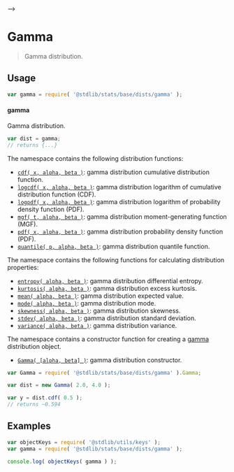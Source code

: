     

-->

# Gamma

> Gamma distribution.

<section class="usage">

## Usage

```javascript
var gamma = require( '@stdlib/stats/base/dists/gamma' );
```

#### gamma

Gamma distribution.

```javascript
var dist = gamma;
// returns {...}
```

The namespace contains the following distribution functions:

<!-- <toc pattern="*+(cdf|pdf|mgf|quantile)*"> -->

<div class="namespace-toc">

-   <span class="signature">[`cdf( x, alpha, beta )`][@stdlib/stats/base/dists/gamma/cdf]</span><span class="delimiter">: </span><span class="description">gamma distribution cumulative distribution function.</span>
-   <span class="signature">[`logcdf( x, alpha, beta )`][@stdlib/stats/base/dists/gamma/logcdf]</span><span class="delimiter">: </span><span class="description">gamma distribution logarithm of cumulative distribution function (CDF).</span>
-   <span class="signature">[`logpdf( x, alpha, beta )`][@stdlib/stats/base/dists/gamma/logpdf]</span><span class="delimiter">: </span><span class="description">gamma distribution logarithm of probability density function (PDF).</span>
-   <span class="signature">[`mgf( t, alpha, beta )`][@stdlib/stats/base/dists/gamma/mgf]</span><span class="delimiter">: </span><span class="description">gamma distribution moment-generating function (MGF).</span>
-   <span class="signature">[`pdf( x, alpha, beta )`][@stdlib/stats/base/dists/gamma/pdf]</span><span class="delimiter">: </span><span class="description">gamma distribution probability density function (PDF).</span>
-   <span class="signature">[`quantile( p, alpha, beta )`][@stdlib/stats/base/dists/gamma/quantile]</span><span class="delimiter">: </span><span class="description">gamma distribution quantile function.</span>

</div>

<!-- </toc> -->

The namespace contains the following functions for calculating distribution properties:

<!-- <toc pattern="*+(entropy|kurtosis|mean|median|mode|skewness|stdev|variance)*"> -->

<div class="namespace-toc">

-   <span class="signature">[`entropy( alpha, beta )`][@stdlib/stats/base/dists/gamma/entropy]</span><span class="delimiter">: </span><span class="description">gamma distribution differential entropy.</span>
-   <span class="signature">[`kurtosis( alpha, beta )`][@stdlib/stats/base/dists/gamma/kurtosis]</span><span class="delimiter">: </span><span class="description">gamma distribution excess kurtosis.</span>
-   <span class="signature">[`mean( alpha, beta )`][@stdlib/stats/base/dists/gamma/mean]</span><span class="delimiter">: </span><span class="description">gamma distribution expected value.</span>
-   <span class="signature">[`mode( alpha, beta )`][@stdlib/stats/base/dists/gamma/mode]</span><span class="delimiter">: </span><span class="description">gamma distribution mode.</span>
-   <span class="signature">[`skewness( alpha, beta )`][@stdlib/stats/base/dists/gamma/skewness]</span><span class="delimiter">: </span><span class="description">gamma distribution skewness.</span>
-   <span class="signature">[`stdev( alpha, beta )`][@stdlib/stats/base/dists/gamma/stdev]</span><span class="delimiter">: </span><span class="description">gamma distribution standard deviation.</span>
-   <span class="signature">[`variance( alpha, beta )`][@stdlib/stats/base/dists/gamma/variance]</span><span class="delimiter">: </span><span class="description">gamma distribution variance.</span>

</div>

<!-- </toc> -->

The namespace contains a constructor function for creating a [gamma][gamma-distribution] distribution object.

<!-- <toc pattern="*ctor*"> -->

<div class="namespace-toc">

-   <span class="signature">[`Gamma( [alpha, beta] )`][@stdlib/stats/base/dists/gamma/ctor]</span><span class="delimiter">: </span><span class="description">gamma distribution constructor.</span>

</div>

<!-- </toc> -->

```javascript
var Gamma = require( '@stdlib/stats/base/dists/gamma' ).Gamma;

var dist = new Gamma( 2.0, 4.0 );

var y = dist.cdf( 0.5 );
// returns ~0.594
```

</section>

<!-- /.usage -->

<section class="examples">

## Examples

<!-- TODO: better examples -->

<!-- eslint no-undef: "error" -->

```javascript
var objectKeys = require( '@stdlib/utils/keys' );
var gamma = require( '@stdlib/stats/base/dists/gamma' );

console.log( objectKeys( gamma ) );
```

</section>

<!-- /.examples -->

<!-- Section for related `stdlib` packages. Do not manually edit this section, as it is automatically populated. -->

<section class="related">

</section>

<!-- /.related -->

<!-- Section for all links. Make sure to keep an empty line after the `section` element and another before the `/section` close. -->

<section class="links">

[gamma-distribution]: https://en.wikipedia.org/wiki/Gamma_distribution

<!-- <toc-links> -->

[@stdlib/stats/base/dists/gamma/ctor]: https://github.com/Rejoan-Sardar/Big-Project-with-stdlib/tree/main/lib/node_modules/%40stdlib/stats/base/dists/gamma/ctor

[@stdlib/stats/base/dists/gamma/entropy]: https://github.com/Rejoan-Sardar/Big-Project-with-stdlib/tree/main/lib/node_modules/%40stdlib/stats/base/dists/gamma/entropy

[@stdlib/stats/base/dists/gamma/kurtosis]: https://github.com/Rejoan-Sardar/Big-Project-with-stdlib/tree/main/lib/node_modules/%40stdlib/stats/base/dists/gamma/kurtosis

[@stdlib/stats/base/dists/gamma/mean]: https://github.com/Rejoan-Sardar/Big-Project-with-stdlib/tree/main/lib/node_modules/%40stdlib/stats/base/dists/gamma/mean

[@stdlib/stats/base/dists/gamma/mode]: https://github.com/Rejoan-Sardar/Big-Project-with-stdlib/tree/main/lib/node_modules/%40stdlib/stats/base/dists/gamma/mode

[@stdlib/stats/base/dists/gamma/skewness]: https://github.com/Rejoan-Sardar/Big-Project-with-stdlib/tree/main/lib/node_modules/%40stdlib/stats/base/dists/gamma/skewness

[@stdlib/stats/base/dists/gamma/stdev]: https://github.com/Rejoan-Sardar/Big-Project-with-stdlib/tree/main/lib/node_modules/%40stdlib/stats/base/dists/gamma/stdev

[@stdlib/stats/base/dists/gamma/variance]: https://github.com/Rejoan-Sardar/Big-Project-with-stdlib/tree/main/lib/node_modules/%40stdlib/stats/base/dists/gamma/variance

[@stdlib/stats/base/dists/gamma/cdf]: https://github.com/Rejoan-Sardar/Big-Project-with-stdlib/tree/main/lib/node_modules/%40stdlib/stats/base/dists/gamma/cdf

[@stdlib/stats/base/dists/gamma/logcdf]: https://github.com/Rejoan-Sardar/Big-Project-with-stdlib/tree/main/lib/node_modules/%40stdlib/stats/base/dists/gamma/logcdf

[@stdlib/stats/base/dists/gamma/logpdf]: https://github.com/Rejoan-Sardar/Big-Project-with-stdlib/tree/main/lib/node_modules/%40stdlib/stats/base/dists/gamma/logpdf

[@stdlib/stats/base/dists/gamma/mgf]: https://github.com/Rejoan-Sardar/Big-Project-with-stdlib/tree/main/lib/node_modules/%40stdlib/stats/base/dists/gamma/mgf

[@stdlib/stats/base/dists/gamma/pdf]: https://github.com/Rejoan-Sardar/Big-Project-with-stdlib/tree/main/lib/node_modules/%40stdlib/stats/base/dists/gamma/pdf

[@stdlib/stats/base/dists/gamma/quantile]: https://github.com/Rejoan-Sardar/Big-Project-with-stdlib/tree/main/lib/node_modules/%40stdlib/stats/base/dists/gamma/quantile

<!-- </toc-links> -->

</section>

<!-- /.links -->
